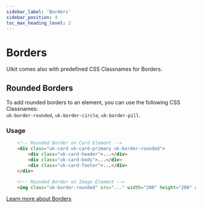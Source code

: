 ```yaml
---
sidebar_label: 'Borders'
sidebar_position: 4
toc_max_heading_level: 2
---
```


# Borders

UIkit comes also with predefined CSS Classnames for Borders.

## Rounded Borders
To add rounded borders to an element, you can use the following CSS Classnames:<br/>
`uk-border-rounded`, `uk-border-circle`, `uk-border-pill`.

### Usage

```html
    <!-- Rounded Border on Card Element -->
    <div class="uk-card uk-card-primary uk-border-rounded">
        <div class="uk-card-header">...</div>
        <div class="uk-card-body">...</div>
        <div class="uk-card-footer">...</div>
    </div>
```

```html
    <!-- Rounded Border on Image Element -->
    <img class="uk-border-rounded" src="..." width="200" height="200" alt="Border rounded">
```

[Learn more about Borders](https://getuikit.com/docs/utility#border-radius)